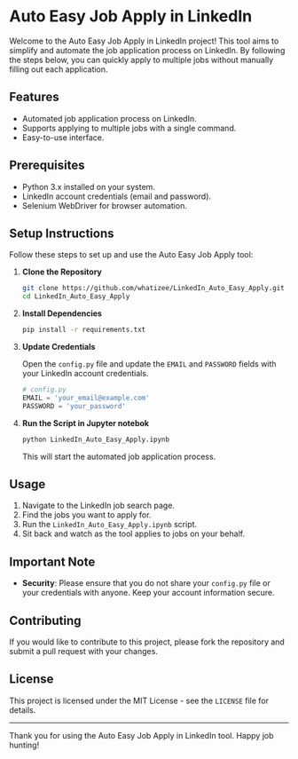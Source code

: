 # Auto Easy Job Apply in LinkedIn

Welcome to the Auto Easy Job Apply in LinkedIn project! This tool aims to simplify and automate the job application process on LinkedIn. By following the steps below, you can quickly apply to multiple jobs without manually filling out each application.

## Features

- Automated job application process on LinkedIn.
- Supports applying to multiple jobs with a single command.
- Easy-to-use interface.

## Prerequisites

- Python 3.x installed on your system.
- LinkedIn account credentials (email and password).
- Selenium WebDriver for browser automation.

## Setup Instructions

Follow these steps to set up and use the Auto Easy Job Apply tool:

1. **Clone the Repository**

   ```bash
   git clone https://github.com/whatizee/LinkedIn_Auto_Easy_Apply.git
   cd LinkedIn_Auto_Easy_Apply
   ```

2. **Install Dependencies**

   ```bash
   pip install -r requirements.txt
   ```

3. **Update Credentials**

   Open the `config.py` file and update the `EMAIL` and `PASSWORD` fields with your LinkedIn account credentials.

   ```python
   # config.py
   EMAIL = 'your_email@example.com'
   PASSWORD = 'your_password'
   ```

4. **Run the Script in Jupyter notebok**

   ```bash
   python LinkedIn_Auto_Easy_Apply.ipynb
   ```

   This will start the automated job application process.

## Usage

1. Navigate to the LinkedIn job search page.
2. Find the jobs you want to apply for.
3. Run the `LinkedIn_Auto_Easy_Apply.ipynb` script.
4. Sit back and watch as the tool applies to jobs on your behalf.

## Important Note

- **Security**: Please ensure that you do not share your `config.py` file or your credentials with anyone. Keep your account information secure.

## Contributing

If you would like to contribute to this project, please fork the repository and submit a pull request with your changes.

## License

This project is licensed under the MIT License - see the `LICENSE` file for details.

---

Thank you for using the Auto Easy Job Apply in LinkedIn tool. Happy job hunting!
